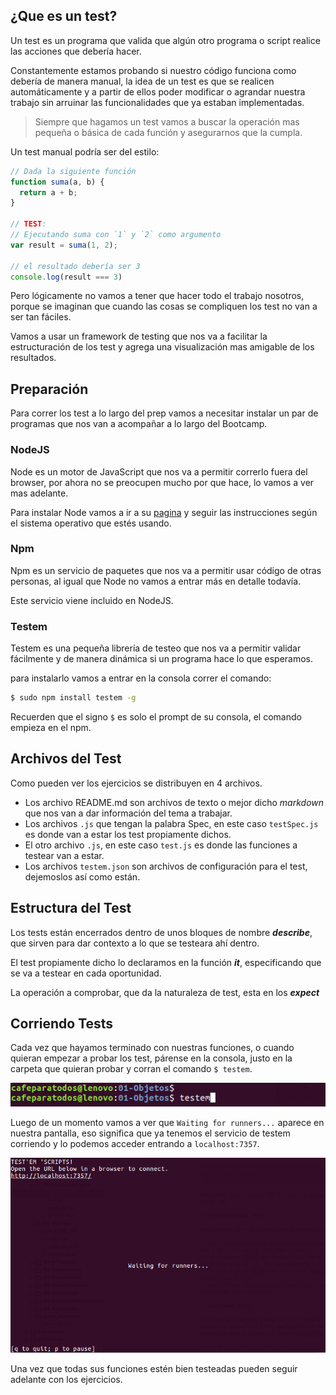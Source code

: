 ## ¿Que es un test?

Un test es un programa que valida que algún otro programa o script realice las acciones que debería hacer.

Constantemente estamos probando si nuestro código funciona como debería de manera manual, la idea de un test es que se realicen automáticamente y a partir de ellos poder modificar o agrandar nuestra trabajo sin arruinar las funcionalidades que ya estaban implementadas.

> Siempre que hagamos un test vamos a buscar la operación mas pequeña o básica de cada función y asegurarnos que la cumpla.

Un test manual podría ser del estilo:

``` javascript
// Dada la siguiente función
function suma(a, b) {
  return a + b;
}

// TEST:
// Ejecutando suma con `1` y `2` como argumento
var result = suma(1, 2);

// el resultado debería ser 3
console.log(result === 3)
```

Pero lógicamente no vamos a tener que hacer todo el trabajo nosotros, porque se imaginan que cuando las cosas se compliquen los test no van a ser tan fáciles.

Vamos a usar un framework de testing que nos va a facilitar la estructuración de los test y agrega una visualización mas amigable de los resultados.

## Preparación

Para correr los test a lo largo del prep vamos a necesitar instalar un par de programas que nos van a acompañar a lo largo del Bootcamp.

### NodeJS

Node es un motor de JavaScript que nos va a permitir correrlo fuera del browser, por ahora no se preocupen mucho por que hace, lo vamos a ver mas adelante.

Para instalar Node vamos a ir a su [pagina](https://nodejs.org/en/) y seguir las instrucciones según el sistema operativo que estés usando.

### Npm

Npm es un servicio de paquetes que nos va a permitir usar código de otras personas, al igual que Node no vamos a entrar más en detalle todavía.

Este servicio viene incluido en NodeJS.

### Testem

Testem es una pequeña librería de testeo que nos va a permitir validar fácilmente y de manera dinámica si un programa hace lo que esperamos.

para instalarlo vamos a entrar en la consola correr el comando:

``` bash
$ sudo npm install testem -g
```

Recuerden que el signo `$` es solo el prompt de su consola, el comando empieza en el npm.

## Archivos del Test

Como pueden ver los ejercicios se distribuyen en 4 archivos.

* Los archivo README.md son archivos de texto o mejor dicho _markdown_ que nos van a dar información del tema a trabajar.
* Los archivos `.js` que tengan la palabra Spec, en este caso `testSpec.js` es donde van a estar los test propiamente dichos.
* El otro archivo `.js`, en este caso `test.js` es donde las funciones a testear van a estar.
* Los archivos `testem.json` son archivos de configuración para el test, dejemoslos así como están.

## Estructura del Test

Los tests están encerrados dentro de unos bloques de nombre __*describe*__, que sirven para dar contexto a lo que se testeara ahí dentro.

El test propiamente dicho lo declaramos en la función __*it*__, especificando que se va a testear en cada oportunidad.

La operación a comprobar, que da la naturaleza de test, esta en los __*expect*__

## Corriendo Tests

Cada vez que hayamos terminado con nuestras funciones, o cuando quieran empezar a probar los test, párense en la consola, justo en la carpeta que quieran probar y corran el comando `$ testem`.

![comando](../img/command.png)

Luego de un momento vamos a ver que `Waiting for runners...` aparece en nuestra pantalla, eso significa que ya tenemos el servicio de testem corriendo y lo podemos acceder entrando a `localhost:7357`. 

![testem](../img/testem.png)

Una vez que todas sus funciones estén bien testeadas pueden seguir adelante con los ejercicios.
